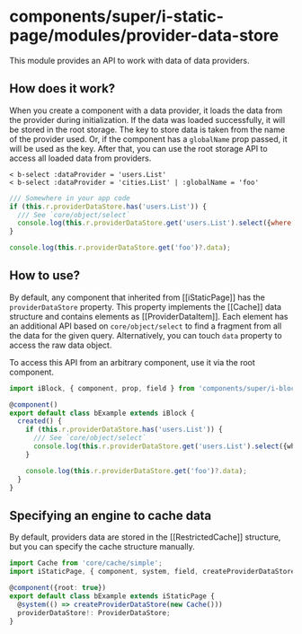 # components/super/i-static-page/modules/provider-data-store

This module provides an API to work with data of data providers.

## How does it work?

When you create a component with a data provider, it loads the data from the provider during initialization.
If the data was loaded successfully, it will be stored in the root storage. The key to store data is taken from the name of the provider used.
Or, if the component has a `globalName` prop passed, it will be used as the key. After that, you can use the root storage API
to access all loaded data from providers.

```
< b-select :dataProvider = 'users.List'
< b-select :dataProvider = 'cities.List' | :globalName = 'foo'
```

```js
/// Somewhere in your app code
if (this.r.providerDataStore.has('users.List')) {
  /// See `core/object/select`
  console.log(this.r.providerDataStore.get('users.List').select({where: {id: 1}}));
}

console.log(this.r.providerDataStore.get('foo')?.data);
```

## How to use?

By default, any component that inherited from [[iStaticPage]] has the `providerDataStore` property.
This property implements the [[Cache]] data structure and contains elements as [[ProviderDataItem]].
Each element has an additional API based on `core/object/select` to find a fragment from all the data for the given query.
Alternatively, you can touch `data` property to access the raw data object.

To access this API from an arbitrary component, use it via the root component.

```typescript
import iBlock, { component, prop, field } from 'components/super/i-block/i-block';

@component()
export default class bExample extends iBlock {
  created() {
    if (this.r.providerDataStore.has('users.List')) {
      /// See `core/object/select`
      console.log(this.r.providerDataStore.get('users.List').select({where: {id: 1}}));
    }

    console.log(this.r.providerDataStore.get('foo')?.data);
  }
}
```

## Specifying an engine to cache data

By default, providers data are stored in the [[RestrictedCache]] structure, but you can specify the cache structure manually.

```typescript
import Cache from 'core/cache/simple';
import iStaticPage, { component, system, field, createProviderDataStore, ProviderDataStore } from 'components/super/i-static-page/i-static-page';

@component({root: true})
export default class bExample extends iStaticPage {
  @system(() => createProviderDataStore(new Cache()))
  providerDataStore!: ProviderDataStore;
}
```
